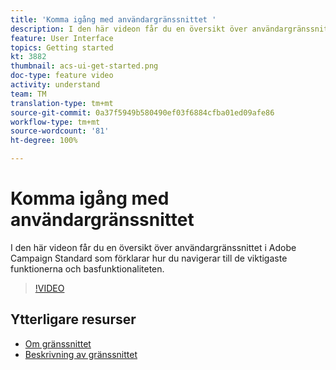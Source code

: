 ```yaml
---
title: 'Komma igång med användargränssnittet '
description: I den här videon får du en översikt över användargränssnittet i Adobe Campaign Standard samt de viktigaste funktionerna och basfunktionaliteten.
feature: User Interface
topics: Getting started
kt: 3882
thumbnail: acs-ui-get-started.png
doc-type: feature video
activity: understand
team: TM
translation-type: tm+mt
source-git-commit: 0a37f5949b580490ef03f6884cfba01ed09afe86
workflow-type: tm+mt
source-wordcount: '81'
ht-degree: 100%

---
```



# Komma igång med användargränssnittet

I den här videon får du en översikt över användargränssnittet i Adobe Campaign Standard som förklarar hur du navigerar till de viktigaste funktionerna och basfunktionaliteten.

>[!VIDEO](https://video.tv.adobe.com/v/18469?quality=12)

## Ytterligare resurser

* [Om gränssnittet](https://docs.adobe.com/content/help/sv-SE/campaign-standard/using/getting-started/discovering-the-interface/about-the-interface.html)
* [Beskrivning av gränssnittet](https://docs.adobe.com/content/help/sv-SE/campaign-standard/using/getting-started/discovering-the-interface/interface-description.html)
